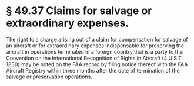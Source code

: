 # § 49.37   Claims for salvage or extraordinary expenses.

The right to a charge arising out of a claim for compensation for salvage of an aircraft or for extraordinary expenses indispensable for preserving the aircraft in operations terminated in a foreign country that is a party to the Convention on the International Recognition of Rights in Aircraft (4 U.S.T. 1830) may be noted on the FAA record by filing notice thereof with the FAA Aircraft Registry within three months after the date of termination of the salvage or preservation operations. 




